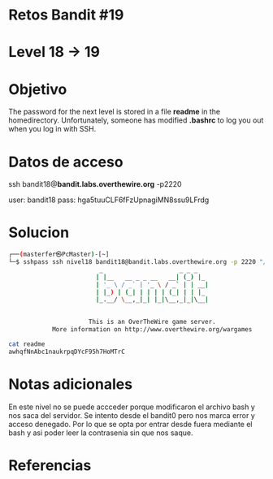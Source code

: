 # Retos Bandit  #19
# Level 18 -> 19

# Objetivo
The password for the next level is stored in a file **readme** in the homedirectory. Unfortunately, someone has modified **.bashrc** to log you out when you log in with SSH.

# Datos de acceso
ssh bandit18@**bandit.labs.overthewire.org** -p2220

user: bandit18
pass: hga5tuuCLF6fFzUpnagiMN8ssu9LFrdg

# Solucion 
```bash
┌──(masterfer㉿PcMaster)-[~]
└─$ sshpass ssh nivel18 bandit18@bandit.labs.overthewire.org -p 2220 "/bin/bash"
                         _                     _ _ _   
                        | |__   __ _ _ __   __| (_) |_ 
                        | '_ \ / _` | '_ \ / _` | | __|
                        | |_) | (_| | | | | (_| | | |_ 
                        |_.__/ \__,_|_| |_|\__,_|_|\__|
                                                       

                      This is an OverTheWire game server. 
            More information on http://www.overthewire.org/wargames

cat readme
awhqfNnAbc1naukrpqDYcF95h7HoMTrC
```

# Notas adicionales
En este nivel no se puede accceder porque modificaron el archivo bash y nos saca del servidor.
Se intento desde el bandit0 pero nos marca error y acceso denegado.
Por lo que se opta por entrar desde fuera mediante el bash y asi poder leer la contrasenia sin que nos saque.

# Referencias 